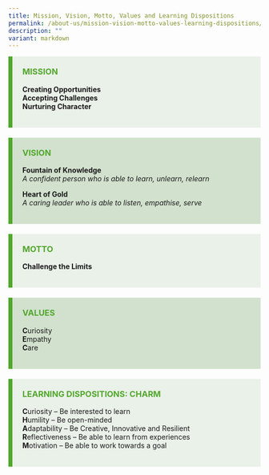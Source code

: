 ```yaml
---
title: Mission, Vision, Motto, Values and Learning Dispositions
permalink: /about-us/mission-vision-motto-values-learning-dispositions/
description: ""
variant: markdown
---
```

  <div style="background-color: #eaf1e9; border-left: 8px solid #51a72c; padding: 20px; margin-bottom: 20px;">
    <h3 style="margin-top: 0; color: #51a72c;">MISSION</h3>
    <p><strong>Creating Opportunities</strong><br>
    <strong>Accepting Challenges</strong><br>
    <strong>Nurturing Character</strong></p>
  </div>

  
  <div style="background-color: #d2e1ce; border-left: 8px solid #51a72c; padding: 20px; margin-bottom: 20px;">
    <h3 style="margin-top: 0; color: #51a72c;">VISION</h3>
    <p><strong>Fountain of Knowledge</strong><br>
    <em>A confident person who is able to learn, unlearn, relearn</em></p>
    <p><strong>Heart of Gold</strong><br>
    <em>A caring leader who is able to listen, empathise, serve</em></p>
  </div>

  
  <div style="background-color: #eaf1e9; border-left: 8px solid #51a72c; padding: 20px; margin-bottom: 20px;">
    <h3 style="margin-top: 0; color: #51a72c;">MOTTO</h3>
    <p><strong>Challenge the Limits</strong></p>
  </div>

  
  <div style="background-color: #d2e1ce; border-left: 8px solid #51a72c; padding: 20px; margin-bottom: 20px;">
    <h3 style="margin-top: 0; color: #51a72c;">VALUES</h3>
    <ul style="list-style: none; padding-left: 0;">
      <li><strong>C</strong>uriosity</li>
      <li><strong>E</strong>mpathy</li>
      <li><strong>C</strong>are</li>
    </ul>
  </div>

  
  <div style="background-color: #eaf1e9; border-left: 8px solid #51a72c; padding: 20px; margin-bottom: 20px;">
    <h3 style="margin-top: 0; color: #51a72c;">LEARNING DISPOSITIONS: CHARM</h3>
    <ul style="list-style: none; padding-left: 0;">
      <li><strong>C</strong>uriosity – Be interested to learn</li>
      <li><strong>H</strong>umility – Be open-minded</li>
      <li><strong>A</strong>daptability – Be Creative, Innovative and Resilient</li>
      <li><strong>R</strong>eflectiveness – Be able to learn from experiences</li>
      <li><strong>M</strong>otivation – Be able to work towards a goal</li>
    </ul>
  </div>

